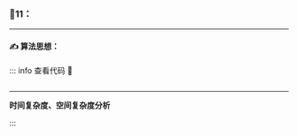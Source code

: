 ### :page_with_curl:11：
---

#### :writing_hand: 算法思想：
> 

::: info  查看代码 :cup_with_straw:
```C 

```
---
**时间复杂度、空间复杂度分析**
> 
:::

